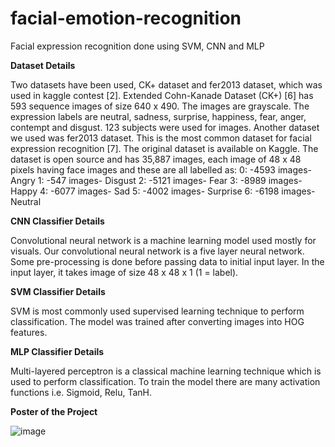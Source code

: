 # facial-emotion-recognition
Facial expression recognition done using SVM, CNN and MLP

**Dataset Details**

Two datasets have been used, CK+ dataset and fer2013 dataset, which was used in kaggle contest [2]. Extended Cohn-Kanade Dataset (CK+) [6] has 593 sequence images of size 640 x 490. The images are grayscale. The expression labels are neutral, sadness, surprise, happiness, fear, anger, contempt and disgust. 123 subjects were used for images. 
Another dataset we used was fer2013 dataset. This is the most common dataset for facial expression recognition [7]. The original dataset is available on Kaggle. The dataset is open source and has 35,887 images, each image of 48 x 48 pixels having face images and these are all labelled as:
0: -4593 images- Angry
1: -547 images- Disgust
2: -5121 images- Fear
3: -8989 images- Happy
4: -6077 images- Sad
5: -4002 images- Surprise
6: -6198 images- Neutral

**CNN Classifier Details**

Convolutional neural network is a machine learning model used mostly for visuals. Our convolutional neural network is a five layer neural network. Some pre-processing is done before passing data to initial input layer. In the input layer, it takes image of size 48 x 48 x 1 (1 = label).

**SVM Classifier Details**

SVM is most commonly used supervised learning technique to perform classification. The model was trained after converting images into HOG features.

**MLP Classifier Details**

Multi-layered perceptron is a classical machine learning technique which is used to perform classification. To train the model there are many activation functions i.e. Sigmoid, Relu, TanH. 

**Poster of the Project**

![image](https://user-images.githubusercontent.com/60185211/121813884-8d683480-cc87-11eb-8158-5448b00d7ade.png)

